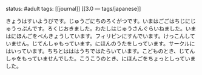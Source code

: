 status: #adult 
tags: [[journal]] [[3.0 — tags/japanese]]

きょうはすいようびです。じゅうごにちのろくがつです。いまはごごはちじにじゅうっぷんです。ろくじおきました。わたしはじゅうさんぐらいねました。いまはにほんごをべんきょうしています。フィリピンにすんでいます。けっこんしていません。じてんしゃもっています。にほんのうたをしっています。サークルにはいっています。ちちとはははうちではたらいています。こどものとき、じてんしゃをもっていませんでした。こうこうのとき、にほんごをちょっとしっていました。